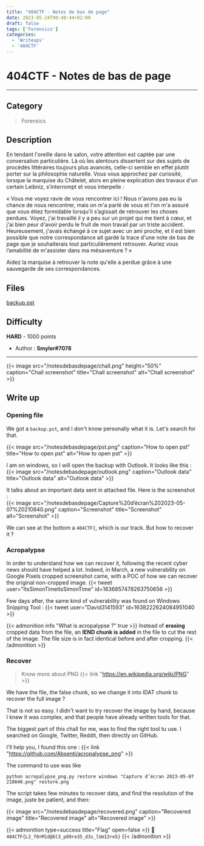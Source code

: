 ```yaml
---
title: "404CTF - Notes de bas de page"
date: 2023-05-24T00:48:44+02:00
draft: false
tags: ['Forensics']
categories:
  - 'Writeups'
  - '404CTF'
---
```


# 404CTF - Notes de bas de page
---

## Category

> Forensics

## Description

En tendant l'oreille dans le salon, votre attention est captée par une conversation particulière. Là où les alentours dissertent sur des sujets de procédés littéraires toujours plus avancés, celle-ci semble en effet plutôt porter sur la philosophie naturelle. Vous vous approchez par curiosité, lorsque la marquise du Châtelet, alors en pleine explication des travaux d'un certain Leibniz, s’interrompt et vous interpelle :

« Vous me voyez ravie de vous rencontrer ici ! Nous n'avons pas eu la chance de nous rencontrer, mais on m'a parlé de vous et l'on m'a assuré que vous étiez formidable lorsqu'il s’agissait de retrouver les choses perdues. Voyez, j'ai travaillé il y a peu sur un projet qui me tient à cœur, et j'ai bien peur d'avoir perdu le fruit de mon travail par un triste accident. Heureusement, j'avais échangé à ce sujet avec un ami proche, et il est bien possible que notre correspondance ait gardé la trace d'une note de bas de page que je souhaiterais tout particulièrement retrouver. Auriez vous l’amabilité de m'assister dans ma mésaventure ? »


Aidez la marquise à retrouver la note qu'elle a perdue grâce à une sauvegarde de ses correspondances.

## Files

[backup.pst](/notesdebasdepage/backup.pst)

## Difficulty

**HARD** - 1000 points

- Author : **Smyler#7078**
---
{{< image src="/notesdebasdepage/chall.png" height="50%" caption="Chall screenshot" title="Chall screenshot" alt="Chall screenshot" >}}


## Write up

### Opening file

We got a `backup.pst`, and I don't know personally what it is. Let's search for that.

{{< image src="/notesdebasdepage/pst.png" caption="How to open pst" title="How to open pst" alt="How to open pst" >}}


I am on windows, so I will open the backup with Outlook.
It looks like this :
{{< image src="/notesdebasdepage/outlook.png" caption="Outlook data" title="Outlook data" alt="Outlook data" >}}


It talks about an important data sent in attached file. 
Here is the screenshot :   
{{< image src="/notesdebasdepage/Capture%20d’écran%202023-05-07%20210840.png" caption="Screenshot" title="Screenshot" alt="Screenshot" >}}

We can see at the bottom a `404CTF{`, which is our track. But how to recover it ?

### Acropalypse

In order to understand how we can recover it, following the recent cyber news should have helped a lot. Indeed, in March, a new vulnerability on Google Pixels cropped screenshot came, with a POC of how we can recover the original non-cropped image.
{{< tweet user="ItsSimonTimeItsSimonTime" id=1636857478263750656 >}}

Few days after, the same kind of vulnerability was found on Windows Snipping Tool :
{{< tweet user="David3141593" id=1638222624084951040 >}}

{{< admonition info "What is acropalypse ?" true >}}
Instead of **erasing** cropped data from the file, an **IEND chunk is added** in the file to cut the rest of the image.
The file size is in fact identical before and after cropping.
{{< /admonition >}}

### Recover

> Know more about PNG {{< link "https://en.wikipedia.org/wiki/PNG" >}}

We have the file, the false chunk, so we change it into IDAT chunk to recover the full image ?

That is not so easy. I didn't want to try recover the image by hand, because I knew it was complex, and that people have already written tools for that.

The biggest part of this chall for me, was to find the right tool tu use. I searched on Google, Twitter, Reddit, then directly on GitHub.

I'll help you, I found this one : {{< link "https://github.com/Absenti/acropalypse_png" >}}


The command to use was like 
```shell
python acropalypse_png.py restore windows "Capture d’écran 2023-05-07 210840.png" restore.png
```

The script takes few minutes to recover data, and find the resolution of the image, juste be patient, and then:

{{< image src="/notesdebasdepage/recovered.png" caption="Recovered image" title="Recovered image" alt="Recovered image" >}}

{{< admonition type=success title="Flag" open=false >}}
:triangular_flag_on_post: `404CTF{L3_f0rM1d@bl3_p09re35_d3s_lUm13re5}`
{{< /admonition >}}

